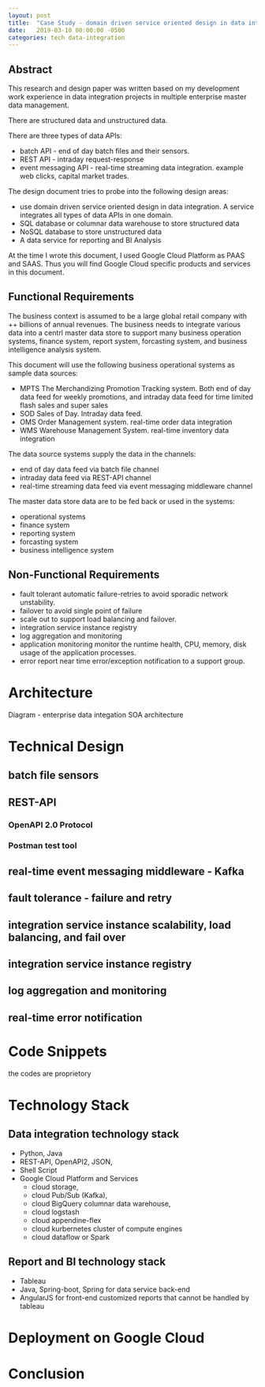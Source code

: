 ```yaml
---
layout: post
title:  "Case Study - domain driven service oriented design in data integration"
date:   2019-03-10 00:00:00 -0500
categories: tech data-integration
---
```


## Abstract  

This research and design paper was written based on my development work experience in data integration projects in multiple enterprise master data management.  

There are structured data and unstructured data.

There are three types of data APIs:
- batch API - end of day batch files and their sensors.
- REST API - intraday request-response
- event messaging API - real-time streaming data integration. example web clicks, capital market trades.

The design document tries to probe into the following design areas:
- use domain driven service oriented design in data integration. A service integrates all types of data APIs in one domain.
- SQL database or columnar data warehouse to store structured data
- NoSQL database to store unstructured data
- A data service for reporting and BI Analysis

At the time I wrote this document, I used Google Cloud Platform as PAAS and SAAS. Thus you will find Google Cloud specific products and services in this document.


## Functional Requirements

The business context is assumed to be a large global retail company with ++ billions of annual revenues. The business needs to integrate various data into a centrl master data store to support many business operation systems, finance system, report system, forcasting system, and business intelligence analysis system.

This document will use the following business operational systems as sample data sources:  

- MPTS
  The Merchandizing Promotion Tracking system. Both end of day data feed for weekly promotions, and intraday data feed for time limited flash sales and super sales  
- SOD
  Sales of Day. Intraday data feed.
- OMS
  Order Management system. real-time order data integration  
- WMS
  Warehouse Management System. real-time inventory data integration


The data source systems supply the data in the channels:
- end of day data feed via batch file channel
- intraday data feed via REST-API channel
- real-time streaming data feed via event messaging middleware channel


The master data store data are to be fed back or used in the systems:
- operational systems
- finance system
- reporting system
- forcasting system
- business intelligence system


## Non-Functional Requirements

- fault tolerant 
  automatic failure-retries to avoid sporadic network unstability.   
- failover 
  to avoid single point of failure  
- scale out 
  to support load balancing and failover.
- integration service instance registry
- log aggregation and monitoring     
- application monitoring 
  monitor the runtime health, CPU, memory, disk usage of the application processes.    
- error report 
  near time error/exception notification to a support group.   


# Architecture

Diagram - enterprise data integation SOA architecture


# Technical Design


## batch file sensors
 

## REST-API 

### OpenAPI 2.0 Protocol


### Postman test tool


## real-time event messaging middleware - Kafka


## fault tolerance - failure and retry


## integration service instance scalability, load balancing, and fail over


## integration service instance registry 




## log aggregation and monitoring




## real-time error notification


# Code Snippets

the codes are proprietory


# Technology Stack

## Data integration technology stack

- Python, Java
- REST-API, OpenAPI2, JSON, 
- Shell Script
- Google Cloud Platform and Services
	- cloud storage, 
	- cloud Pub/Sub (Kafka), 
	- cloud BigQuery columnar data warehouse, 
	- cloud logstash
	- cloud appendine-flex
	- cloud kurbernetes cluster of compute engines
	- cloud dataflow or Spark

	
## Report and BI technology stack

- Tableau
- Java, Spring-boot, Spring for data service back-end
- AngularJS for front-end customized reports that cannot be handled by tableau

	
# Deployment on Google Cloud


# Conclusion



